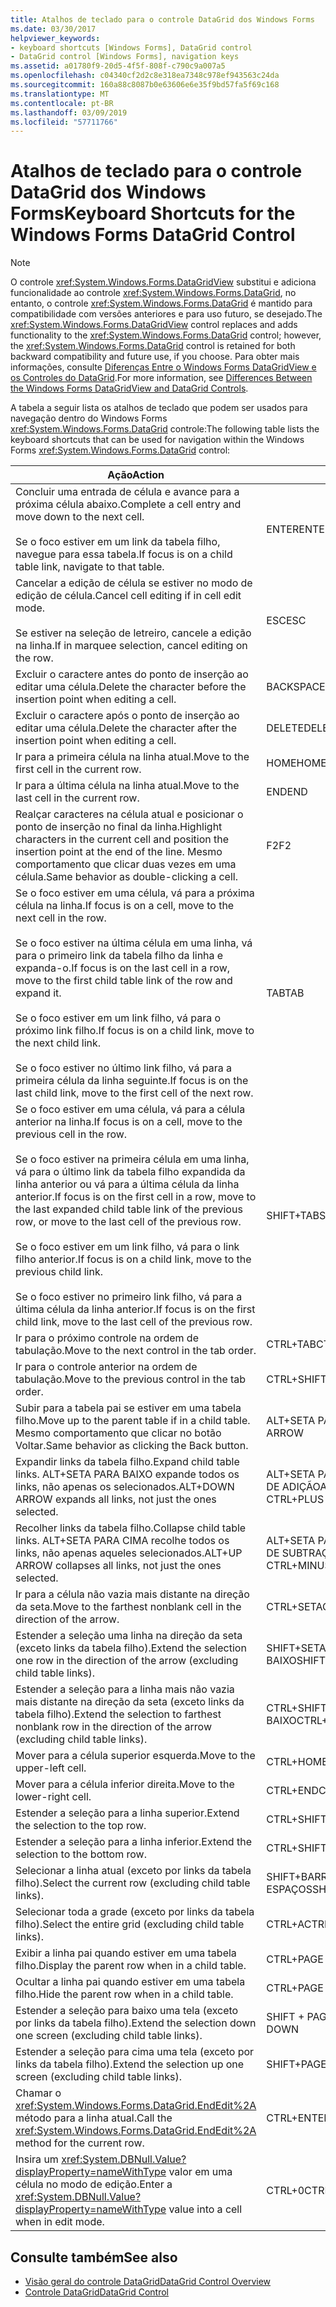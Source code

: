 ```yaml
---
title: Atalhos de teclado para o controle DataGrid dos Windows Forms
ms.date: 03/30/2017
helpviewer_keywords:
- keyboard shortcuts [Windows Forms], DataGrid control
- DataGrid control [Windows Forms], navigation keys
ms.assetid: a01780f9-20d5-4f5f-808f-c790c9a007a5
ms.openlocfilehash: c04340cf2d2c8e318ea7348c978ef943563c24da
ms.sourcegitcommit: 160a88c8087b0e63606e6e35f9bd57fa5f69c168
ms.translationtype: MT
ms.contentlocale: pt-BR
ms.lasthandoff: 03/09/2019
ms.locfileid: "57711766"
---
```

# <a name="keyboard-shortcuts-for-the-windows-forms-datagrid-control"></a><span data-ttu-id="02e50-102">Atalhos de teclado para o controle DataGrid dos Windows Forms</span><span class="sxs-lookup"><span data-stu-id="02e50-102">Keyboard Shortcuts for the Windows Forms DataGrid Control</span></span>
> [!NOTE]
>  <span data-ttu-id="02e50-103">O controle <xref:System.Windows.Forms.DataGridView> substitui e adiciona funcionalidade ao controle <xref:System.Windows.Forms.DataGrid>, no entanto, o controle <xref:System.Windows.Forms.DataGrid> é mantido para compatibilidade com versões anteriores e para uso futuro, se desejado.</span><span class="sxs-lookup"><span data-stu-id="02e50-103">The <xref:System.Windows.Forms.DataGridView> control replaces and adds functionality to the <xref:System.Windows.Forms.DataGrid> control; however, the <xref:System.Windows.Forms.DataGrid> control is retained for both backward compatibility and future use, if you choose.</span></span> <span data-ttu-id="02e50-104">Para obter mais informações, consulte [Diferenças Entre o Windows Forms DataGridView e os Controles do DataGrid](differences-between-the-windows-forms-datagridview-and-datagrid-controls.md).</span><span class="sxs-lookup"><span data-stu-id="02e50-104">For more information, see [Differences Between the Windows Forms DataGridView and DataGrid Controls](differences-between-the-windows-forms-datagridview-and-datagrid-controls.md).</span></span>  
  
 <span data-ttu-id="02e50-105">A tabela a seguir lista os atalhos de teclado que podem ser usados para navegação dentro do Windows Forms <xref:System.Windows.Forms.DataGrid> controle:</span><span class="sxs-lookup"><span data-stu-id="02e50-105">The following table lists the keyboard shortcuts that can be used for navigation within the Windows Forms <xref:System.Windows.Forms.DataGrid> control:</span></span>  
  
|<span data-ttu-id="02e50-106">Ação</span><span class="sxs-lookup"><span data-stu-id="02e50-106">Action</span></span>|<span data-ttu-id="02e50-107">Atalho</span><span class="sxs-lookup"><span data-stu-id="02e50-107">Shortcut</span></span>|  
|------------|--------------|  
|<span data-ttu-id="02e50-108">Concluir uma entrada de célula e avance para a próxima célula abaixo.</span><span class="sxs-lookup"><span data-stu-id="02e50-108">Complete a cell entry and move down to the next cell.</span></span><br /><br /> <span data-ttu-id="02e50-109">Se o foco estiver em um link da tabela filho, navegue para essa tabela.</span><span class="sxs-lookup"><span data-stu-id="02e50-109">If focus is on a child table link, navigate to that table.</span></span>|<span data-ttu-id="02e50-110">ENTER</span><span class="sxs-lookup"><span data-stu-id="02e50-110">ENTER</span></span>|  
|<span data-ttu-id="02e50-111">Cancelar a edição de célula se estiver no modo de edição de célula.</span><span class="sxs-lookup"><span data-stu-id="02e50-111">Cancel cell editing if in cell edit mode.</span></span><br /><br /> <span data-ttu-id="02e50-112">Se estiver na seleção de letreiro, cancele a edição na linha.</span><span class="sxs-lookup"><span data-stu-id="02e50-112">If in marquee selection, cancel editing on the row.</span></span>|<span data-ttu-id="02e50-113">ESC</span><span class="sxs-lookup"><span data-stu-id="02e50-113">ESC</span></span>|  
|<span data-ttu-id="02e50-114">Excluir o caractere antes do ponto de inserção ao editar uma célula.</span><span class="sxs-lookup"><span data-stu-id="02e50-114">Delete the character before the insertion point when editing a cell.</span></span>|<span data-ttu-id="02e50-115">BACKSPACE</span><span class="sxs-lookup"><span data-stu-id="02e50-115">BACKSPACE</span></span>|  
|<span data-ttu-id="02e50-116">Excluir o caractere após o ponto de inserção ao editar uma célula.</span><span class="sxs-lookup"><span data-stu-id="02e50-116">Delete the character after the insertion point when editing a cell.</span></span>|<span data-ttu-id="02e50-117">DELETE</span><span class="sxs-lookup"><span data-stu-id="02e50-117">DELETE</span></span>|  
|<span data-ttu-id="02e50-118">Ir para a primeira célula na linha atual.</span><span class="sxs-lookup"><span data-stu-id="02e50-118">Move to the first cell in the current row.</span></span>|<span data-ttu-id="02e50-119">HOME</span><span class="sxs-lookup"><span data-stu-id="02e50-119">HOME</span></span>|  
|<span data-ttu-id="02e50-120">Ir para a última célula na linha atual.</span><span class="sxs-lookup"><span data-stu-id="02e50-120">Move to the last cell in the current row.</span></span>|<span data-ttu-id="02e50-121">END</span><span class="sxs-lookup"><span data-stu-id="02e50-121">END</span></span>|  
|<span data-ttu-id="02e50-122">Realçar caracteres na célula atual e posicionar o ponto de inserção no final da linha.</span><span class="sxs-lookup"><span data-stu-id="02e50-122">Highlight characters in the current cell and position the insertion point at the end of the line.</span></span> <span data-ttu-id="02e50-123">Mesmo comportamento que clicar duas vezes em uma célula.</span><span class="sxs-lookup"><span data-stu-id="02e50-123">Same behavior as double-clicking a cell.</span></span>|<span data-ttu-id="02e50-124">F2</span><span class="sxs-lookup"><span data-stu-id="02e50-124">F2</span></span>|  
|<span data-ttu-id="02e50-125">Se o foco estiver em uma célula, vá para a próxima célula na linha.</span><span class="sxs-lookup"><span data-stu-id="02e50-125">If focus is on a cell, move to the next cell in the row.</span></span><br /><br /> <span data-ttu-id="02e50-126">Se o foco estiver na última célula em uma linha, vá para o primeiro link da tabela filho da linha e expanda-o.</span><span class="sxs-lookup"><span data-stu-id="02e50-126">If focus is on the last cell in a row, move to the first child table link of the row and expand it.</span></span><br /><br /> <span data-ttu-id="02e50-127">Se o foco estiver em um link filho, vá para o próximo link filho.</span><span class="sxs-lookup"><span data-stu-id="02e50-127">If focus is on a child link, move to the next child link.</span></span><br /><br /> <span data-ttu-id="02e50-128">Se o foco estiver no último link filho, vá para a primeira célula da linha seguinte.</span><span class="sxs-lookup"><span data-stu-id="02e50-128">If focus is on the last child link, move to the first cell of the next row.</span></span>|<span data-ttu-id="02e50-129">TAB</span><span class="sxs-lookup"><span data-stu-id="02e50-129">TAB</span></span>|  
|<span data-ttu-id="02e50-130">Se o foco estiver em uma célula, vá para a célula anterior na linha.</span><span class="sxs-lookup"><span data-stu-id="02e50-130">If focus is on a cell, move to the previous cell in the row.</span></span><br /><br /> <span data-ttu-id="02e50-131">Se o foco estiver na primeira célula em uma linha, vá para o último link da tabela filho expandida da linha anterior ou vá para a última célula da linha anterior.</span><span class="sxs-lookup"><span data-stu-id="02e50-131">If focus is on the first cell in a row, move to the last expanded child table link of the previous row, or move to the last cell of the previous row.</span></span><br /><br /> <span data-ttu-id="02e50-132">Se o foco estiver em um link filho, vá para o link filho anterior.</span><span class="sxs-lookup"><span data-stu-id="02e50-132">If focus is on a child link, move to the previous child link.</span></span><br /><br /> <span data-ttu-id="02e50-133">Se o foco estiver no primeiro link filho, vá para a última célula da linha anterior.</span><span class="sxs-lookup"><span data-stu-id="02e50-133">If focus is on the first child link, move to the last cell of the previous row.</span></span>|<span data-ttu-id="02e50-134">SHIFT+TAB</span><span class="sxs-lookup"><span data-stu-id="02e50-134">SHIFT+TAB</span></span>|  
|<span data-ttu-id="02e50-135">Ir para o próximo controle na ordem de tabulação.</span><span class="sxs-lookup"><span data-stu-id="02e50-135">Move to the next control in the tab order.</span></span>|<span data-ttu-id="02e50-136">CTRL+TAB</span><span class="sxs-lookup"><span data-stu-id="02e50-136">CTRL+TAB</span></span>|  
|<span data-ttu-id="02e50-137">Ir para o controle anterior na ordem de tabulação.</span><span class="sxs-lookup"><span data-stu-id="02e50-137">Move to the previous control in the tab order.</span></span>|<span data-ttu-id="02e50-138">CTRL+SHIFT+TAB</span><span class="sxs-lookup"><span data-stu-id="02e50-138">CTRL+SHIFT+TAB</span></span>|  
|<span data-ttu-id="02e50-139">Subir para a tabela pai se estiver em uma tabela filho.</span><span class="sxs-lookup"><span data-stu-id="02e50-139">Move up to the parent table if in a child table.</span></span> <span data-ttu-id="02e50-140">Mesmo comportamento que clicar no botão Voltar.</span><span class="sxs-lookup"><span data-stu-id="02e50-140">Same behavior as clicking the Back button.</span></span>|<span data-ttu-id="02e50-141">ALT+SETA PARA A ESQUERDA</span><span class="sxs-lookup"><span data-stu-id="02e50-141">ALT+LEFT ARROW</span></span>|  
|<span data-ttu-id="02e50-142">Expandir links da tabela filho.</span><span class="sxs-lookup"><span data-stu-id="02e50-142">Expand child table links.</span></span> <span data-ttu-id="02e50-143">ALT+SETA PARA BAIXO expande todos os links, não apenas os selecionados.</span><span class="sxs-lookup"><span data-stu-id="02e50-143">ALT+DOWN ARROW expands all links, not just the ones selected.</span></span>|<span data-ttu-id="02e50-144">ALT+SETA PARA BAIXO ou CTRL+SINAL DE ADIÇÃO</span><span class="sxs-lookup"><span data-stu-id="02e50-144">ALT+DOWN ARROW or CTRL+PLUS SIGN</span></span>|  
|<span data-ttu-id="02e50-145">Recolher links da tabela filho.</span><span class="sxs-lookup"><span data-stu-id="02e50-145">Collapse child table links.</span></span> <span data-ttu-id="02e50-146">ALT+SETA PARA CIMA recolhe todos os links, não apenas aqueles selecionados.</span><span class="sxs-lookup"><span data-stu-id="02e50-146">ALT+UP ARROW collapses all links, not just the ones selected.</span></span>|<span data-ttu-id="02e50-147">ALT+SETA PARA CIMA ou CTRL+SINAL DE SUBTRAÇÃO</span><span class="sxs-lookup"><span data-stu-id="02e50-147">ALT+UP ARROW or CTRL+MINUS SIGN</span></span>|  
|<span data-ttu-id="02e50-148">Ir para a célula não vazia mais distante na direção da seta.</span><span class="sxs-lookup"><span data-stu-id="02e50-148">Move to the farthest nonblank cell in the direction of the arrow.</span></span>|<span data-ttu-id="02e50-149">CTRL+SETA</span><span class="sxs-lookup"><span data-stu-id="02e50-149">CTRL+ARROW</span></span>|  
|<span data-ttu-id="02e50-150">Estender a seleção uma linha na direção da seta (exceto links da tabela filho).</span><span class="sxs-lookup"><span data-stu-id="02e50-150">Extend the selection one row in the direction of the arrow (excluding child table links).</span></span>|<span data-ttu-id="02e50-151">SHIFT+SETA PARA CIMA/SETA PARA BAIXO</span><span class="sxs-lookup"><span data-stu-id="02e50-151">SHIFT+UP/DOWN ARROW</span></span>|  
|<span data-ttu-id="02e50-152">Estender a seleção para a linha mais não vazia mais distante na direção da seta (exceto links da tabela filho).</span><span class="sxs-lookup"><span data-stu-id="02e50-152">Extend the selection to farthest nonblank row in the direction of the arrow (excluding child table links).</span></span>|<span data-ttu-id="02e50-153">CTRL+SHIFT+ SETA PARA CIMA/PARA BAIXO</span><span class="sxs-lookup"><span data-stu-id="02e50-153">CTRL+SHIFT+ UP/DOWN ARROW</span></span>|  
|<span data-ttu-id="02e50-154">Mover para a célula superior esquerda.</span><span class="sxs-lookup"><span data-stu-id="02e50-154">Move to the upper-left cell.</span></span>|<span data-ttu-id="02e50-155">CTRL+HOME</span><span class="sxs-lookup"><span data-stu-id="02e50-155">CTRL+HOME</span></span>|  
|<span data-ttu-id="02e50-156">Mover para a célula inferior direita.</span><span class="sxs-lookup"><span data-stu-id="02e50-156">Move to the lower-right cell.</span></span>|<span data-ttu-id="02e50-157">CTRL+END</span><span class="sxs-lookup"><span data-stu-id="02e50-157">CTRL+END</span></span>|  
|<span data-ttu-id="02e50-158">Estender a seleção para a linha superior.</span><span class="sxs-lookup"><span data-stu-id="02e50-158">Extend the selection to the top row.</span></span>|<span data-ttu-id="02e50-159">CTRL+SHIFT+HOME</span><span class="sxs-lookup"><span data-stu-id="02e50-159">CTRL+SHIFT+HOME</span></span>|  
|<span data-ttu-id="02e50-160">Estender a seleção para a linha inferior.</span><span class="sxs-lookup"><span data-stu-id="02e50-160">Extend the selection to the bottom row.</span></span>|<span data-ttu-id="02e50-161">CTRL+SHIFT+END</span><span class="sxs-lookup"><span data-stu-id="02e50-161">CTRL+SHIFT+END</span></span>|  
|<span data-ttu-id="02e50-162">Selecionar a linha atual (exceto por links da tabela filho).</span><span class="sxs-lookup"><span data-stu-id="02e50-162">Select the current row (excluding child table links).</span></span>|<span data-ttu-id="02e50-163">SHIFT+BARRA DE ESPAÇOS</span><span class="sxs-lookup"><span data-stu-id="02e50-163">SHIFT+SPACEBAR</span></span>|  
|<span data-ttu-id="02e50-164">Selecionar toda a grade (exceto por links da tabela filho).</span><span class="sxs-lookup"><span data-stu-id="02e50-164">Select the entire grid (excluding child table links).</span></span>|<span data-ttu-id="02e50-165">CTRL+A</span><span class="sxs-lookup"><span data-stu-id="02e50-165">CTRL+A</span></span>|  
|<span data-ttu-id="02e50-166">Exibir a linha pai quando estiver em uma tabela filho.</span><span class="sxs-lookup"><span data-stu-id="02e50-166">Display the parent row when in a child table.</span></span>|<span data-ttu-id="02e50-167">CTRL+PAGE DOWN</span><span class="sxs-lookup"><span data-stu-id="02e50-167">CTRL+PAGE DOWN</span></span>|  
|<span data-ttu-id="02e50-168">Ocultar a linha pai quando estiver em uma tabela filho.</span><span class="sxs-lookup"><span data-stu-id="02e50-168">Hide the parent row when in a child table.</span></span>|<span data-ttu-id="02e50-169">CTRL+PAGE UP</span><span class="sxs-lookup"><span data-stu-id="02e50-169">CTRL+PAGE UP</span></span>|  
|<span data-ttu-id="02e50-170">Estender a seleção para baixo uma tela (exceto por links da tabela filho).</span><span class="sxs-lookup"><span data-stu-id="02e50-170">Extend the selection down one screen (excluding child table links).</span></span>|<span data-ttu-id="02e50-171">SHIFT + PAGE DOWN</span><span class="sxs-lookup"><span data-stu-id="02e50-171">SHIFT+PAGE DOWN</span></span>|  
|<span data-ttu-id="02e50-172">Estender a seleção para cima uma tela (exceto por links da tabela filho).</span><span class="sxs-lookup"><span data-stu-id="02e50-172">Extend the selection up one screen (excluding child table links).</span></span>|<span data-ttu-id="02e50-173">SHIFT+PAGE UP</span><span class="sxs-lookup"><span data-stu-id="02e50-173">SHIFT+PAGE UP</span></span>|  
|<span data-ttu-id="02e50-174">Chamar o <xref:System.Windows.Forms.DataGrid.EndEdit%2A> método para a linha atual.</span><span class="sxs-lookup"><span data-stu-id="02e50-174">Call the <xref:System.Windows.Forms.DataGrid.EndEdit%2A> method for the current row.</span></span>|<span data-ttu-id="02e50-175">CTRL+ENTER</span><span class="sxs-lookup"><span data-stu-id="02e50-175">CTRL+ENTER</span></span>|  
|<span data-ttu-id="02e50-176">Insira um <xref:System.DBNull.Value?displayProperty=nameWithType> valor em uma célula no modo de edição.</span><span class="sxs-lookup"><span data-stu-id="02e50-176">Enter a <xref:System.DBNull.Value?displayProperty=nameWithType> value into a cell when in edit mode.</span></span>|<span data-ttu-id="02e50-177">CTRL+0</span><span class="sxs-lookup"><span data-stu-id="02e50-177">CTRL+0</span></span>|  
  
## <a name="see-also"></a><span data-ttu-id="02e50-178">Consulte também</span><span class="sxs-lookup"><span data-stu-id="02e50-178">See also</span></span>
- [<span data-ttu-id="02e50-179">Visão geral do controle DataGrid</span><span class="sxs-lookup"><span data-stu-id="02e50-179">DataGrid Control Overview</span></span>](datagrid-control-overview-windows-forms.md)
- [<span data-ttu-id="02e50-180">Controle DataGrid</span><span class="sxs-lookup"><span data-stu-id="02e50-180">DataGrid Control</span></span>](datagrid-control-windows-forms.md)

